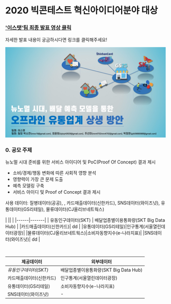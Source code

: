 # 2020 빅콘테스트 혁신아이디어분야 대상

### ['이스탯'팀 최종 발표 영상 클릭][presentation-link]  

자세한 발표 내용이 궁금하시다면 링크를 클릭해주세요!

![image-1](./Image/1.jpg)

### 0. 공모 주제

뉴노멀 시대 준비를 위한 서비스 아이디어 및 PoC(Proof Of Concept) 결과 제시

* 소비/경제/행동 변화에 따른 사회적 영향 분석 
* 영향력이 가장 큰 문제 도출
* 예측 모델링 구축
* 서비스 아이디 및 Proof of Concept 결과 제시

사용 데이터: 질병데이터(공공), , 카드매출데이터(신한카드), SNS데이터(와이즈넛), 유통데이터(GS리테일), 물류데이터(CJ올리브네트웍스)
<br>

|  ||  | 
|------|-------| 
| 유동인구데이터(SKT) | 배달업종별이용통화량(SKT Big Data Hub) | 
|카드매출데이터(신한카드)| dd |
|유통데이터(GS리테일)|인구통계(서울열린데이터광장)|
|물류데이터(CJ올리브네트웍스)|소비자동향지수(e-나라지표)|
|SNS데이터(와이즈넛)| dd |

<br>

제공데이터 | 외부데이터
----- | ----- 
*유동인구데이터(SKT)* | 배달업종별이용통화량(SKT Big Data Hub) 
카드매출데이터(신한카드) | 인구통계(서울열린데이터광장)
유통데이터(GS리테일) | 소비자동향지수(e-나라지표)
SNS데이터(와이즈넛) | -


[presentation-link]: https://youtu.be/32Y5Vtngc-Y?t=5131
